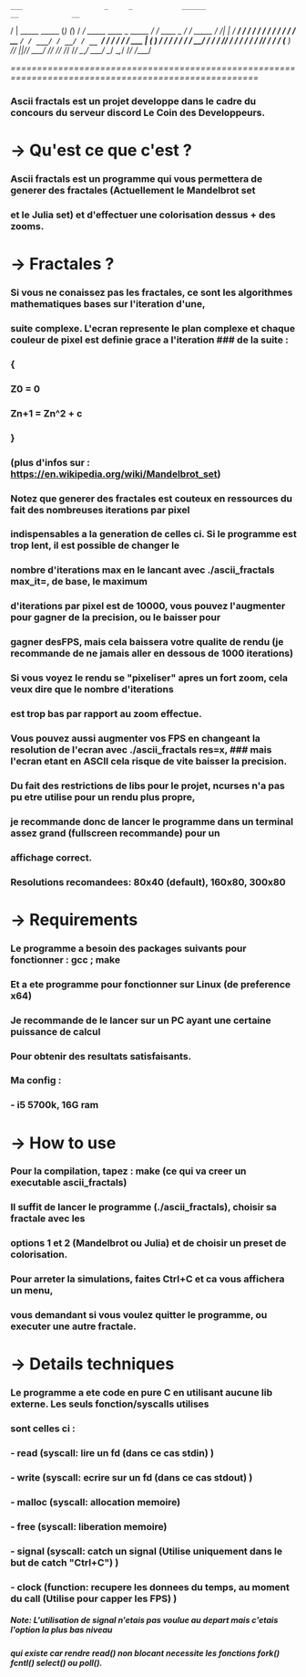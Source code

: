    ___                    _     _            ______                          __             __        
   /   |   _____  _____   (_)   (_)          / ____/   _____  ____ _  _____  / /_  ____ _   / /   _____
  / /| |  / ___/ / ___/  / /   / /          / /_      / ___/ / __ `/ / ___/ / __/ / __ `/  / /   / ___/
 / ___ | (__  ) / /__   / /   / /          / __/     / /    / /_/ / / /__  / /_  / /_/ /  / /   (__  ) 
/_/  |_|/____/  \___/  /_/   /_/          /_/       /_/     \__,_/  \___/  \__/  \__,_/  /_/   /____/  

*=====================================================================================================*

### Ascii fractals est un projet developpe dans le cadre du concours du serveur discord Le Coin des Developpeurs.

#   -> Qu'est ce que c'est ?
### Ascii fractals est un programme qui vous permettera de generer des fractales (Actuellement le Mandelbrot set
### et le Julia set) et d'effectuer une colorisation dessus + des zooms.

#   -> Fractales ?
### Si vous ne conaissez pas les fractales, ce sont les algorithmes mathematiques bases sur l'iteration d'une,
### suite complexe. L'ecran represente le plan complexe et chaque couleur de pixel est definie grace a l'iteration ### de la suite :
### {
###   Z0 = 0
###   Zn+1 = Zn^2 + c
### }
### (plus d'infos sur : https://en.wikipedia.org/wiki/Mandelbrot_set)

### Notez que generer des fractales est couteux en ressources du fait des nombreuses iterations par pixel
### indispensables a la generation de celles ci. Si le programme est trop lent, il est possible de changer le
### nombre d'iterations max en le lancant avec ./ascii_fractals max_it=<max-iterations>, de base, le maximum 
### d'iterations par pixel est de 10000, vous pouvez l'augmenter pour gagner de la precision, ou le baisser pour 
### gagner desFPS, mais cela baissera votre qualite de rendu (je recommande de ne jamais aller en dessous de 1000 iterations)
### Si vous voyez le rendu se "pixeliser" apres un fort zoom, cela veux dire que le nombre d'iterations
### est trop bas par rapport au zoom effectue.
### Vous pouvez aussi augmenter vos FPS en changeant la resolution de l'ecran avec ./ascii_fractals res=<sx>x<sy>, ### mais l'ecran etant en ASCII cela risque de vite baisser la precision.
### Du fait des restrictions de libs pour le projet, ncurses n'a pas pu etre utilise pour un rendu plus propre,
### je recommande donc de lancer le programme dans un terminal assez grand (fullscreen recommande) pour un 
### affichage correct.
### Resolutions recomandees: 80x40 (default), 160x80, 300x80

#   -> Requirements
### Le programme a besoin des packages suivants pour fonctionner : gcc ; make
### Et a ete programme pour fonctionner sur Linux (de preference x64)
### Je recommande de le lancer sur un PC ayant une certaine puissance de calcul
### Pour obtenir des resultats satisfaisants.
### Ma config :
### - i5 5700k, 16G ram

#   -> How to use
### Pour la compilation, tapez : make (ce qui va creer un executable ascii_fractals)
### Il suffit de lancer le programme (./ascii_fractals), choisir sa fractale avec les 
### options 1 et 2 (Mandelbrot ou Julia) et de choisir un preset de colorisation. 
### Pour arreter la simulations, faites Ctrl+C et ca vous affichera un menu,
### vous demandant si vous voulez quitter le programme, ou executer une autre fractale.


#   -> Details techniques
### Le programme a ete code en pure C en utilisant aucune lib externe. Les seuls fonction/syscalls utilises 
### sont celles ci :
### - read   (syscall: lire un fd (dans ce cas stdin) )
### - write  (syscall: ecrire sur un fd (dans ce cas stdout) )
### - malloc (syscall: allocation memoire)
### - free   (syscall: liberation memoire)
### - signal (syscall: catch un signal (Utilise uniquement dans le but de catch "Ctrl+C") )
### - clock  (function: recupere les donnees du temps, au moment du call (Utilise pour capper les FPS) )

##### Note: L'utilisation de signal n'etais pas voulue au depart mais c'etais l'option la plus bas niveau
##### qui existe car rendre read() non blocant necessite les fonctions fork() fcntl() select() ou poll().
